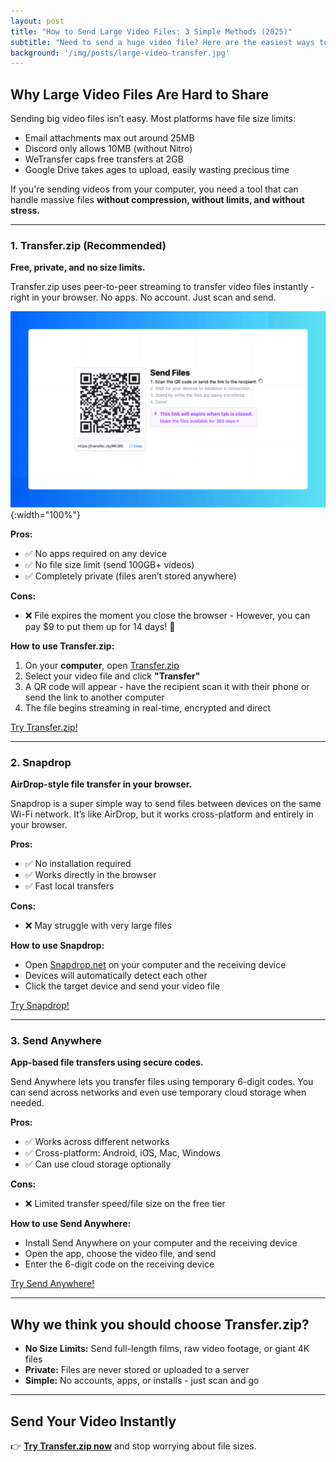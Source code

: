 ```yaml
---
layout: post
title: "How to Send Large Video Files: 3 Simple Methods (2025)"
subtitle: "Need to send a huge video file? Here are the easiest ways to transfer large videos, without limits."
background: '/img/posts/large-video-transfer.jpg'
---
```


## Why Large Video Files Are Hard to Share

Sending big video files isn’t easy. Most platforms have file size limits:

- Email attachments max out around 25MB  
- Discord only allows 10MB (without Nitro)  
- WeTransfer caps free transfers at 2GB  
- Google Drive takes ages to upload, easily wasting precious time

If you're sending videos from your computer, you need a tool that can handle massive files **without compression, without limits, and without stress.**

---

### 1. **Transfer.zip (Recommended)**

**Free, private, and no size limits.**

Transfer.zip uses peer-to-peer streaming to transfer video files instantly - right in your browser. No apps. No account. Just scan and send.

![Stylised Image of a phone scanning a QR code on a laptop to start a file transfer.](/img/posts/quick-share-2.png){:width="100%"}

**Pros:**

- ✅ No apps required on any device  
- ✅ No file size limit (send 100GB+ videos)  
- ✅ Completely private (files aren’t stored anywhere)  

**Cons:**

- ❌ File expires the moment you close the browser - However, you can pay $9 to put them up for 14 days! 🙌

**How to use Transfer.zip:**

1. On your **computer**, open [Transfer.zip](https://transfer.zip)  
2. Select your video file and click **"Transfer"**  
3. A QR code will appear - have the recipient scan it with their phone or send the link to another computer
4. The file begins streaming in real-time, encrypted and direct  

<a href="https://transfer.zip/" class="btn btn-primary" target="_blank">Try Transfer.zip!</a>

---

### 2. **Snapdrop**

**AirDrop-style file transfer in your browser.**

Snapdrop is a super simple way to send files between devices on the same <nobr>Wi-Fi</nobr> network. It’s like AirDrop, but it works cross-platform and entirely in your browser.

**Pros:**

- ✅ No installation required  
- ✅ Works directly in the browser  
- ✅ Fast local transfers  

**Cons:**

- ❌ May struggle with very large files  

**How to use Snapdrop:**

- Open [Snapdrop.net](https://snapdrop.net) on your computer and the receiving device  
- Devices will automatically detect each other  
- Click the target device and send your video file  

<a href="https://snapdrop.net/" class="btn btn-primary" target="_blank">Try Snapdrop!</a>

---

### 3. **Send Anywhere**

**App-based file transfers using secure codes.**

Send Anywhere lets you transfer files using temporary 6-digit codes. You can send across networks and even use temporary cloud storage when needed.

**Pros:**

- ✅ Works across different networks  
- ✅ Cross-platform: Android, iOS, Mac, Windows  
- ✅ Can use cloud storage optionally  

**Cons:**

- ❌ Limited transfer speed/file size on the free tier  

**How to use Send Anywhere:**

- Install Send Anywhere on your computer and the receiving device  
- Open the app, choose the video file, and send  
- Enter the 6-digit code on the receiving device  

<a href="https://send-anywhere.com/" class="btn btn-primary" target="_blank">Try Send Anywhere!</a>

---

## Why we think you should choose Transfer.zip?

- **No Size Limits:** Send full-length films, raw video footage, or giant 4K files  
- **Private:** Files are never stored or uploaded to a server  
- **Simple:** No accounts, apps, or installs - just scan and go  

---

## Send Your Video Instantly

👉 **[Try Transfer.zip now](https://transfer.zip)** and stop worrying about file sizes.
